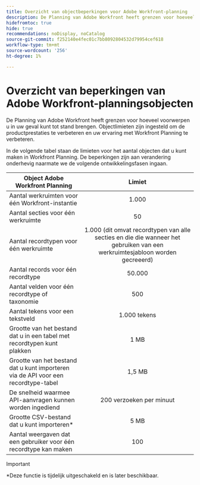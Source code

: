 ```yaml
---
title: Overzicht van objectbeperkingen voor Adobe Workfront-planning
description: De Planning van Adobe Workfront heeft grenzen voor hoeveel voorwerpen u in uw geval kunt tot stand brengen. Objectlimieten zijn ingesteld om de productprestaties te verbeteren en uw ervaring met Workfront Planning te verbeteren.
hidefromtoc: true
hide: true
recommendations: noDisplay, noCatalog
source-git-commit: f252140e4fec01c7bb8092804532d79954cef618
workflow-type: tm+mt
source-wordcount: '256'
ht-degree: 1%

---
```



<!--udpate the metadata with real information when making this avilable in TOC and in the left nav-->

# Overzicht van beperkingen van Adobe Workfront-planningsobjecten

De Planning van Adobe Workfront heeft grenzen voor hoeveel voorwerpen u in uw geval kunt tot stand brengen. Objectlimieten zijn ingesteld om de productprestaties te verbeteren en uw ervaring met Workfront Planning te verbeteren.

In de volgende tabel staan de limieten voor het aantal objecten dat u kunt maken in Workfront Planning. De beperkingen zijn aan verandering onderhevig naarmate we de volgende ontwikkelingsfasen ingaan.

| Object Adobe Workfront Planning | Limiet |
|-------------------------------------------------------------------------------|:---------------------------------------------------------------------------------------------------------------:|
| Aantal werkruimten voor één Workfront-instantie | 1.000 |
| Aantal secties voor één werkruimte | 50 |
| Aantal recordtypen voor één werkruimte | 1.000 (dit omvat recordtypen van alle secties en die die wanneer het gebruiken van een werkruimtesjabloon worden gecreeerd) |
| Aantal records voor één recordtype | 50.000 |
| Aantal velden voor één recordtype of taxonomie | 500 |
| Aantal tekens voor een tekstveld | 1.000 tekens |
| Grootte van het bestand dat u in een tabel met recordtypen kunt plakken | 1 MB |
| Grootte van het bestand dat u kunt importeren via de API voor een recordtype-tabel | 1,5 MB |
| De snelheid waarmee API-aanvragen kunnen worden ingediend | 200 verzoeken per minuut |
| Grootte CSV-bestand dat u kunt importeren* | 5 MB |
| Aantal weergaven dat een gebruiker voor één recordtype kan maken | 100 |

<!--add to the table above: Maximum number of views created by one use 100 -->

>[!IMPORTANT]
>
>*Deze functie is tijdelijk uitgeschakeld en is later beschikbaar.

<!--At GA, replace the table above with this:

|       Adobe Workfront Planning  object                                                          |                                                        Limit                                                    |
|-------------------------------------------------------------------------------|:---------------------------------------------------------------------------------------------------------------:|
|     Number of Workspaces for one Workfront instance                                      |   unlimited*                                                                                                        |
|     Number of sections for one workspace                                      |   50                                                                                                         |
|     Number of Record Types for one workspace                                            |   1,000 (this includes record types from all sections and those that are created when using a workspace template)  |
|     Number of records for one record type                                               |   25,000                                                                                                        |
|     Number of records for one workspace                                               |   25,000 for customers with the Planning plan <br> 500,000 for customers with the Planning Plus  plan                                                                                                         |
|     Number of total records for one instance of Workfront Planning type                                               |   500,000 for customers with the Planning plan <br>2 million for customers with the Planning Plus plan                                                                                                        |
|     Number of fields for one record type or taxonomy                            |   500                                                                                                           |
|     Number of characters for a text field                                                               |   1,000 characters                                                                                              |
|     Size of file that you can paste in a record type table                    |   1MB                                                                                                           |
|     Size of file that you can import through the API for a record type table  |   1.5MB                                                                                                         |
|     The rate at which API requests can be made                                    |   200 requests per minute                                                                                       |
| Size of CSV of Excel file you can import** | 5MB |
| Number of views one user can create for one record type | 100 |

*We recommend not to have too many workspaces, as they could become hard to manage and your workflows might be too fragmented.
**This functionality has been temporarily disabled and it will be available at a later date.
-->
